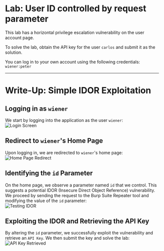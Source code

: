 # Lab: User ID controlled by request parameter

This lab has a horizontal privilege escalation vulnerability on the user account page.

To solve the lab, obtain the API key for the user `carlos` and submit it as the solution.

You can log in to your own account using the following credentials: `wiener:peter`


---

# Write-Up: Simple IDOR Exploitation

## Logging in as `wiener`
We start by logging into the application as the user `wiener`:  
![Login Screen](https://github.com/user-attachments/assets/56f04955-5b2b-423d-a160-e6f030db1d33)

## Redirect to `wiener`'s Home Page
Upon logging in, we are redirected to `wiener`'s home page:  
![Home Page Redirect](https://github.com/user-attachments/assets/6c9a4a86-fe69-4625-b95a-7a889347a664)

## Identifying the `id` Parameter
On the home page, we observe a parameter named `id` that we control. This suggests a potential IDOR (Insecure Direct Object Reference) vulnerability. We proceed by sending the request to the Burp Suite Repeater tool and modifying the value of the `id` parameter:  
![Testing IDOR](https://github.com/user-attachments/assets/e85d1f71-c8fa-43fc-9a05-a3d4f04556e1)

## Exploiting the IDOR and Retrieving the API Key
By altering the `id` parameter, we successfully exploit the vulnerability and retrieve an `API Key`. We then submit the key and solve the lab:  
![API Key Retrieved](https://github.com/user-attachments/assets/06d46777-afd6-443d-ae4e-0e833a8e1df5)




